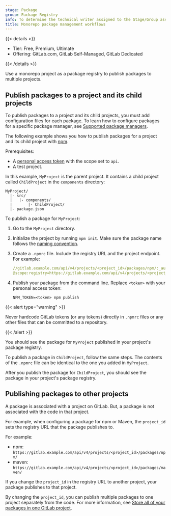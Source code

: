 ```yaml
---
stage: Package
group: Package Registry
info: To determine the technical writer assigned to the Stage/Group associated with this page, see https://handbook.gitlab.com/handbook/product/ux/technical-writing/#assignments
title: Monorepo package management workflows
---
```


{{< details >}}

- Tier: Free, Premium, Ultimate
- Offering: GitLab.com, GitLab Self-Managed, GitLab Dedicated

{{< /details >}}

Use a monorepo project as a package registry to publish packages to multiple projects.

## Publish packages to a project and its child projects

To publish packages to a project and its child projects, you must add configuration files for each package. To learn how to configure packages for a specific package manager, see [Supported package managers](../package_registry/supported_functionality.md).

The following example shows you how to publish packages for a project and its child project with [npm](../npm_registry/_index.md).

Prerequisites:

- A [personal access token](../../profile/personal_access_tokens.md)
  with the scope set to `api`.
- A test project.

In this example, `MyProject` is the parent project. It contains a child project called `ChildProject` in the
`components` directory:

```plaintext
MyProject/
  |- src/
  |   |- components/
  |       |- ChildProject/
  |- package.json
```

To publish a package for `MyProject`:

1. Go to the `MyProject` directory.
1. Initialize the project by running `npm init`. Make sure the package name follows the [naming convention](../npm_registry/_index.md#naming-convention).
1. Create a `.npmrc` file. Include the registry URL and the project endpoint. For example:

   ```yaml
   //gitlab.example.com/api/v4/projects/<project_id>/packages/npm/:_authToken="${NPM_TOKEN}"
   @scope:registry=https://gitlab.example.com/api/v4/projects/<project_id>/packages/npm/
   ```

1. Publish your package from the command line. Replace `<token>` with your personal access token:

   ```shell
   NPM_TOKEN=<token> npm publish
   ```

{{< alert type="warning" >}}

Never hardcode GitLab tokens (or any tokens) directly in `.npmrc` files or any other files that can
be committed to a repository.

{{< /alert >}}

You should see the package for `MyProject` published in your project's package registry.

To publish a package in `ChildProject`, follow the same steps. The contents of the `.npmrc` file can be identical to the one you added in `MyProject`.

After you publish the package for `ChildProject`, you should see the package in your project's package registry.

## Publishing packages to other projects

A package is associated with a project on GitLab. But, a package is not associated
with the code in that project.

For example, when configuring a package for npm or Maven, the `project_id` sets the registry URL that the package publishes to.

For example:

- npm: `https://gitlab.example.com/api/v4/projects/<project_id>/packages/npm/`
- maven: `https://gitlab.example.com/api/v4/projects/<project_id>/packages/maven/`

If you change the `project_id` in the registry URL to another project, your package publishes to that project.

By changing the `project_id`, you can publish multiple packages to one project separately from the code. For more information, see [Store all of your packages in one GitLab project](project_registry.md).
